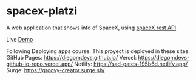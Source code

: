 # spacex-platzi
A web application that shows info of SpaceX, using [spaceX rest API](https://github.com/r-spacex/SpaceX-API) 

Live [Demo](https://platzinautas.now.sh/)

Following Deploying apps course. This proyect is deployed in these sites: 
GitHub Pages: https://diegomdevs.github.io/
Vercel: https://diegomdevs-github-io-repo.vercel.app/
Netlify: https://sad-gates-195b6d.netlify.app/
Surge: https://groovy-creator.surge.sh/
